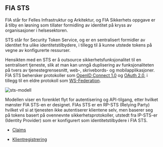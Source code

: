 ## FIA STS

FIA står for Felles Infrastruktur og Arkitektur, og FIA Sikkerhets oppgave er å tilby en løsning som tillater formidling av identitet på kryss av organisasjoner i helsesektoren.

STS står for Security Token Service, og er en sentralisert formidler av identitet fra ulike identitetstilbydere, i tillegg til å kunne utstede tokens på vegne av konfigurerte ressurser.

Hensikten med en STS er å outsource sikkerhetsfunksjonalitet til en sentralisert tjeneste, slik at man kan unngå duplisering av funksjonaliteten på tvers av tjenestegrensesnitt, web-, skrivebords- og mobilapplikasjoner.
FIA STS behersker protokoller som [OpenID Connect 1.0](http://openid.net/specs/openid-connect-core-1_0.html) og [OAuth 2.0](https://tools.ietf.org/html/rfc6749), i tillegg til en eldre protokoll som [WS-Federation](http://docs.oasis-open.org/wsfed/federation/v1.2/ws-federation.html).

![sts-modell](https://raw.githubusercontent.com/fia-kare/fia-kare.github.com/master/images/sts_model.png)

Modellen viser en forenklet flyt for autentisering og API-tilgang, etter hvilket mønster FIA STS-en er designet.
FIAs STS er en RP-STS (Relying Party) hvilket vil si at tjenesten ikke autentiserer klientene selv, men baserer seg på tokens basert på ovennevnte sikkerhetsprotokoller, utstedt fra IP-STS-er (Identity Provider) som er konfigurert som identitetstilbydere i FIA STS.

- [Claims](claims.md)

- [Klientregistrering](dcr.md)
